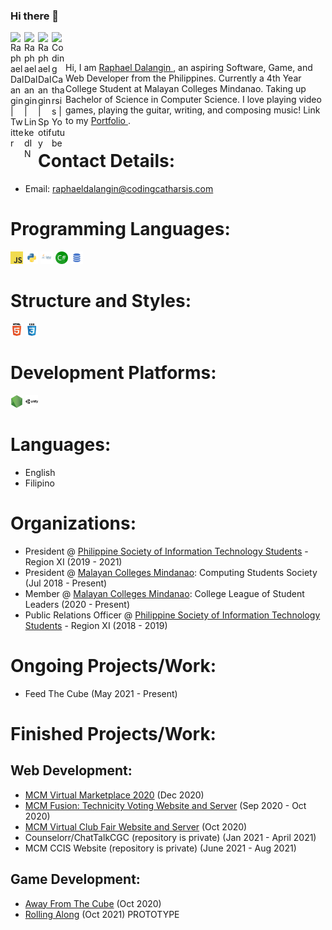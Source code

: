 ### Hi there 👋

<a href="https://twitter.com/DalanginRaphael" target="_blank">
  <img align="left" alt="Raphael Dalangin | Twitter" width="22px" src="https://raw.githubusercontent.com/peterthehan/peterthehan/master/assets/twitter.svg" />
</a>
<a href="https://www.linkedin.com/in/raphael-dalangin" target="_blank">
  <img align="left" alt="Raphael Dalangin | LinkedIN" width="22px" src="https://raw.githubusercontent.com/peterthehan/peterthehan/master/assets/linkedin.svg" />
</a>
<a href="https://open.spotify.com/artist/2cdcLzfzTLNxcdxYHbV782?si=-Ak1q3pnTG2_cY6ayaKe1A" target="_blank">
  <img align="left" alt="Raphael Dalangin | Spotify" width="22px" src="https://raw.githubusercontent.com/peterthehan/peterthehan/master/assets/spotify.svg" />
</a>
<a href="https://www.youtube.com/channel/UCoc8rmxpgsxx1JO4Fiq9niQ" target="_blank">
  <img align="left" alt="Coding Catharsis | Youtube" width="22px" src="https://raw.githubusercontent.com/peterthehan/peterthehan/master/assets/youtube.svg" />
</a>

<br> <br>

Hi, I am <a href="https://www.linkedin.com/in/raphael-dalangin" target = "_blank"> Raphael Dalangin </a>, an aspiring Software, Game, and Web Developer from the Philippines. Currently a 4th Year College Student at Malayan Colleges Mindanao. Taking up Bachelor of Science in Computer Science. I love playing video games, playing the guitar, writing, and composing music! Link to my <a href="https://raphile14.github.io/" target="_blank"> Portfolio </a>.

# Contact Details:
- Email: raphaeldalangin@codingcatharsis.com

# Programming Languages:
<code><img height="20" src="https://raw.githubusercontent.com/github/explore/80688e429a7d4ef2fca1e82350fe8e3517d3494d/topics/javascript/javascript.png"></code>
<code><img height="20" src="https://raw.githubusercontent.com/github/explore/80688e429a7d4ef2fca1e82350fe8e3517d3494d/topics/python/python.png"></code>
<code><img height="20" src="https://raw.githubusercontent.com/github/explore/80688e429a7d4ef2fca1e82350fe8e3517d3494d/topics/java/java.png"></code>
<code><img height="20" src="https://raw.githubusercontent.com/github/explore/80688e429a7d4ef2fca1e82350fe8e3517d3494d/topics/csharp/csharp.png"></code>
<code><img height="20" src="https://raw.githubusercontent.com/github/explore/80688e429a7d4ef2fca1e82350fe8e3517d3494d/topics/sql/sql.png"></code>

# Structure and Styles:
<code><img height="20" src="https://raw.githubusercontent.com/github/explore/80688e429a7d4ef2fca1e82350fe8e3517d3494d/topics/html/html.png"></code>
<code><img height="20" src="https://raw.githubusercontent.com/github/explore/80688e429a7d4ef2fca1e82350fe8e3517d3494d/topics/css/css.png"></code>

# Development Platforms:
<code><img height="20" src="https://raw.githubusercontent.com/github/explore/80688e429a7d4ef2fca1e82350fe8e3517d3494d/topics/nodejs/nodejs.png"></code>
<code><img height="20" src="https://raw.githubusercontent.com/github/explore/80688e429a7d4ef2fca1e82350fe8e3517d3494d/topics/unity/unity.png"></code>

# Languages:
- English
- Filipino

# Organizations:
- President @ [Philippine Society of Information Technology Students](https://www.facebook.com/WeArePsitsXI) - Region XI (2019 - 2021)
- President @ [Malayan Colleges Mindanao](https://mcm.edu.ph/): Computing Students Society (Jul 2018 - Present)
- Member @ [Malayan Colleges Mindanao](https://mcm.edu.ph/): College League of Student Leaders (2020 - Present)
- Public Relations Officer @ [Philippine Society of Information Technology Students](https://www.facebook.com/WeArePsitsXI) - Region XI (2018 - 2019)

# Ongoing Projects/Work:
- Feed The Cube (May 2021 - Present)

# Finished Projects/Work:
## Web Development:
- [MCM Virtual Marketplace 2020](https://github.com/Raphile14/MCM-Virtual-Marketplace) (Dec 2020)
- [MCM Fusion: Technicity Voting Website and Server](https://github.com/Raphile14/MCMFusionServer) (Sep 2020 - Oct 2020)
- [MCM Virtual Club Fair Website and Server](https://github.com/Raphile14/MCMVirtualClubFair2020) (Oct 2020)
- Counselorr/ChatTalkCGC (repository is private) (Jan 2021 - April 2021)
- MCM CCIS Website (repository is private) (June 2021 - Aug 2021)
## Game Development:
- [Away From The Cube](https://coding-catharsis.itch.io/away-from-the-cube) (Oct 2020)
- [Rolling Along](https://coding-catharsis.itch.io/rolling-along) (Oct 2021) PROTOTYPE

<!--
**Raphile14/Raphile14** is a ✨ _special_ ✨ repository because its `README.md` (this file) appears on your GitHub profile.

Here are some ideas to get you started:

- 🌱 I’m currently learning ...
- 👯 I’m looking to collaborate on ...
- 🤔 I’m looking for help with ...
- 💬 Ask me about ...
- 📫 How to reach me: ...
- 😄 Pronouns: ...
- ⚡ Fun fact: ...
-->
